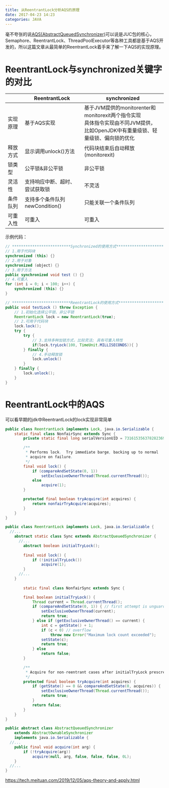 ```yaml
---
title: 从ReentrantLock分析AQS的原理
date: 2017-04-23 14:23
categories: JAVA
---
```


毫不夸张的说[AQS(AbstractQueuedSynchronizer)](https://docs.oracle.com/javase/8/docs/api/java/util/concurrent/locks/AbstractQueuedSynchronizer.html)可以说是JUC包的核心，Semaphore、ReentrantLock、ThreadPoolExecutor等各种工具都是基于AQS开发的，所以这篇文章从最简单的ReentrantLock着手来了解一下AQS的实现原理。

# ReentrantLock与synchronized关键字的对比

|          | ReentrantLock                        | synchronized                                                 |
| -------- | ------------------------------------ | ------------------------------------------------------------ |
| 实现原理 | 基于AQS实现                          | 基于JVM提供的monitorenter和monitorexit两个指令实现<br />具体指令实现由不同JVM提供，<br />比如OpenJDK中有重量级锁、轻量级锁、偏向锁的优化 |
| 释放方式 | 显示调用unlock()方法                 | 代码块结束后自动释放(monitorexit)                            |
| 锁类型   | 公平锁&非公平锁                      | 非公平锁                                                     |
| 灵活性   | 支持响应中断、超时、尝试获取锁       | 不灵活                                                       |
| 条件队列 | 支持多个条件队列<br />newCondition() | 只能关联一个条件队列                                         |
| 可重入性 | 可重入                               | 可重入                                                       |

示例代码：

```java
// **************************Synchronized的使用方式**************************
// 1.用于代码块
synchronized (this) {}
// 2.用于对象
synchronized (object) {}
// 3.用于方法
public synchronized void test () {}
// 4.可重入
for (int i = 0; i < 100; i++) {
	synchronized (this) {}
}

// **************************ReentrantLock的使用方式**************************
public void testLock () throw Exception {
	// 1.初始化选择公平锁、非公平锁
	ReentrantLock lock = new ReentrantLock(true);
	// 2.可用于代码块
	lock.lock();
	try {
		try {
			// 3.支持多种加锁方式，比较灵活; 具有可重入特性
			if(lock.tryLock(100, TimeUnit.MILLISECONDS)){ }
		} finally {
			// 4.手动释放锁
			lock.unlock()
		}
	} finally {
		lock.unlock();
	}
}
```

# ReentrantLock中的AQS

可以看早期的jdk中ReentrantLock的lock实现非常简单

```java
public class ReentrantLock implements Lock, java.io.Serializable {
    static final class NonfairSync extends Sync {
        private static final long serialVersionUID = 7316153563782823691L;

        /**
         * Performs lock.  Try immediate barge, backing up to normal
         * acquire on failure.
         */
        final void lock() {
            if (compareAndSetState(0, 1))
                setExclusiveOwnerThread(Thread.currentThread());
            else
                acquire(1);
        }

        protected final boolean tryAcquire(int acquires) {
            return nonfairTryAcquire(acquires);
        }
    }
}
```





```java
public class ReentrantLock implements Lock, java.io.Serializable {
  //...
    abstract static class Sync extends AbstractQueuedSynchronizer {
      //...
        abstract boolean initialTryLock();
      
        final void lock() {
            if (!initialTryLock())
                acquire(1);
        }
      //...
    }
	
		static final class NonfairSync extends Sync {

        final boolean initialTryLock() {
            Thread current = Thread.currentThread();
            if (compareAndSetState(0, 1)) { // first attempt is unguarded
                setExclusiveOwnerThread(current);
                return true;
            } else if (getExclusiveOwnerThread() == current) {
                int c = getState() + 1;
                if (c < 0) // overflow
                    throw new Error("Maximum lock count exceeded");
                setState(c);
                return true;
            } else
                return false;
        }

        /**
         * Acquire for non-reentrant cases after initialTryLock prescreen
         */
        protected final boolean tryAcquire(int acquires) {
            if (getState() == 0 && compareAndSetState(0, acquires)) {
                setExclusiveOwnerThread(Thread.currentThread());
                return true;
            }
            return false;
        }
    }
}

public abstract class AbstractQueuedSynchronizer
    extends AbstractOwnableSynchronizer
    implements java.io.Serializable {
  //...
    public final void acquire(int arg) {
        if (!tryAcquire(arg))
            acquire(null, arg, false, false, false, 0L);
    }
  //...
}
```



https://tech.meituan.com/2019/12/05/aqs-theory-and-apply.html
